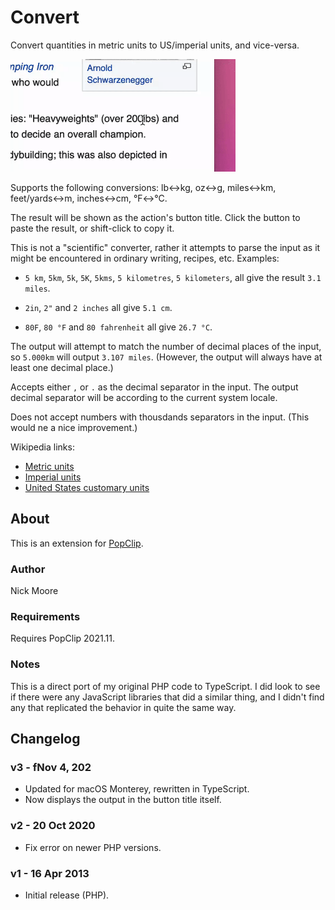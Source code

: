 # Convert

Convert quantities in metric units to US/imperial units, and vice-versa.

<img src="https://github.com/pilotmoon/PopClip-Extensions/blob/master/source/Convert.popclipext/Convert-demo.gif?raw=true" width=360>

Supports the following conversions: lb↔kg, oz↔g,  miles↔km, feet/yards↔m, inches↔cm, °F↔°C.

The result will be shown as the action's button title. Click the button to paste the result, or shift-click to copy it.

This is not a "scientific" converter, rather it attempts to parse the input as it might be encountered in ordinary writing, recipes, etc. Examples:

*  `5 km`, `5km`, `5k`, `5K`, `5kms`, `5 kilometres`, `5 kilometers`,  all give the result `3.1 miles`.

* `2in`, `2"` and `2 inches` all give `5.1 cm`.

* `80F`, `80 °F` and `80 fahrenheit` all give `26.7 °C`.

The output will attempt to match the number of decimal places of the input, so `5.000km` will output `3.107 miles`. (However, the output will always have at least one decimal place.)

Accepts either `,` or `.` as the decimal separator in the input. The output decimal separator
will be according to the current system locale.

Does not accept numbers with thousdands separators in the input. (This would ne a nice improvement.)

Wikipedia links:

* [Metric units](https://en.wikipedia.org/wiki/Metric_units)
* [Imperial units](https://en.wikipedia.org/wiki/Imperial_units)
* [United States customary units](https://en.wikipedia.org/wiki/United_States_customary_units)

## About

This is an extension for [PopClip](https://pilotmoon.com/popclip/).

### Author

Nick Moore

### Requirements

Requires PopClip 2021.11.

### Notes

This is a direct port of my original PHP code to TypeScript. I did look to see if there were any JavaScript libraries that did a similar thing, and I didn't find any that replicated the behavior in quite the same way.

## Changelog

### v3 - fNov 4, 202

* Updated for macOS Monterey, rewritten in TypeScript.
* Now displays the output in the button title itself.

### v2 - 20 Oct 2020

* Fix error on newer PHP versions.

### v1 - 16 Apr 2013

* Initial release (PHP).
